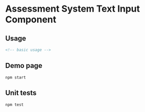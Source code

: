# Assessment System Text Input Component

## Usage

```html
<!-- basic usage -->

```

## Demo page

```shell
npm start
```

## Unit tests

```shell
npm test
```